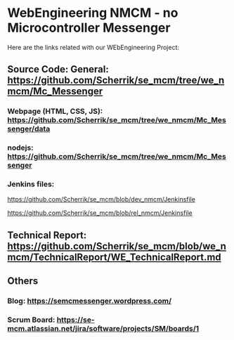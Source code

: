 # **WebEngineering NMCM - no Microcontroller Messenger**

Here are the links related with our WEbEngineering Project:  
## Source Code: General: https://github.com/Scherrik/se_mcm/tree/we_nmcm/Mc_Messenger
### Webpage (HTML, CSS, JS): https://github.com/Scherrik/se_mcm/tree/we_nmcm/Mc_Messenger/data

### nodejs: https://github.com/Scherrik/se_mcm/tree/we_nmcm/Mc_Messenger

### Jenkins files:
https://github.com/Scherrik/se_mcm/blob/dev_nmcm/Jenkinsfile

https://github.com/Scherrik/se_mcm/blob/rel_nmcm/Jenkinsfile


## Technical Report: https://github.com/Scherrik/se_mcm/blob/we_nmcm/TechnicalReport/WE_TechnicalReport.md
## Others
### Blog: https://semcmessenger.wordpress.com/  
### Scrum Board: https://se-mcm.atlassian.net/jira/software/projects/SM/boards/1  
